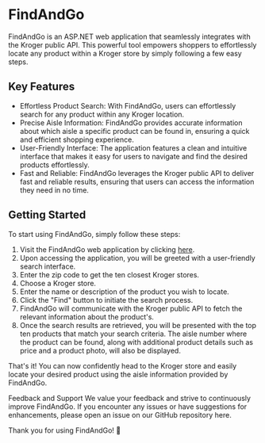 # FindAndGo
FindAndGo is an ASP.NET web application that seamlessly integrates with the Kroger public API. This powerful tool empowers shoppers to effortlessly locate any product within a Kroger store by simply following a few easy steps.

## Key Features
* Effortless Product Search: With FindAndGo, users can effortlessly search for any product within any Kroger location.
* Precise Aisle Information: FindAndGo provides accurate information about which aisle a specific product can be found in, ensuring a quick and efficient shopping experience.
* User-Friendly Interface: The application features a clean and intuitive interface that makes it easy for users to navigate and find the desired products effortlessly.
* Fast and Reliable: FindAndGo leverages the Kroger public API to deliver fast and reliable results, ensuring that users can access the information they need in no time.

## Getting Started
To start using FindAndGo, simply follow these steps:

1. Visit the FindAndGo web application by clicking [here](https://findandgo.azurewebsites.net/).
2. Upon accessing the application, you will be greeted with a user-friendly search interface.
3. Enter the zip code to get the ten closest Kroger stores.
4. Choose a Kroger store.
5. Enter the name or description of the product you wish to locate.
6. Click the "Find" button to initiate the search process.
7. FindAndGo will communicate with the Kroger public API to fetch the relevant information about the product's.
8. Once the search results are retrieved, you will be presented with the top ten products that match your search criteria. The aisle number where the product can be found, along with additional product details such as price and a product photo, will also be displayed.

That's it! You can now confidently head to the Kroger store and easily locate your desired product using the aisle information provided by FindAndGo.

Feedback and Support
We value your feedback and strive to continuously improve FindAndGo. If you encounter any issues or have suggestions for enhancements, please open an issue on our GitHub repository here.

Thank you for using FindAndGo! 🛒
